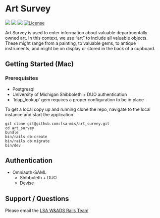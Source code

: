 # Art Survey
![](https://img.shields.io/badge/Ruby%20Version-3.1.2-red) ![](https://img.shields.io/badge/Rails%20Version-7.0.7-red) ![](https://img.shields.io/badge/Postgresql%20Version-14.4-red)
[![License](https://img.shields.io/badge/license-MIT-blue.svg)](https://opensource.org/licenses/MIT)

Art Survey is used to enter information about valuable departmentally owned art. In this context, we use “art” to include all valuable objects. These might range from a painting, to valuable gems, to antique instruments, and might be on display or stored in the back of a cupboard.

## Getting Started (Mac)

### Prerequisites
- Postgresql
- University of Michigan Shibboleth + DUO authentication
- 'ldap_lookup' gem requires a proper configuration to be in place

To get a local copy up and running clone the repo, navigate to the local instance and start the application
```
git clone git@github.com:lsa-mis/art_survey.git
cd art_survey
bundle
bin/rails db:create
bin/rails db:migrate
bin/dev
```

  ## Authentication
  - Omniauth-SAML
    - Shibboleth + DUO
    - Devise

## Support / Questions
  Please email the [LSA W&ADS Rails Team](mailto:lsa-was-rails-devs@umich.edu)
